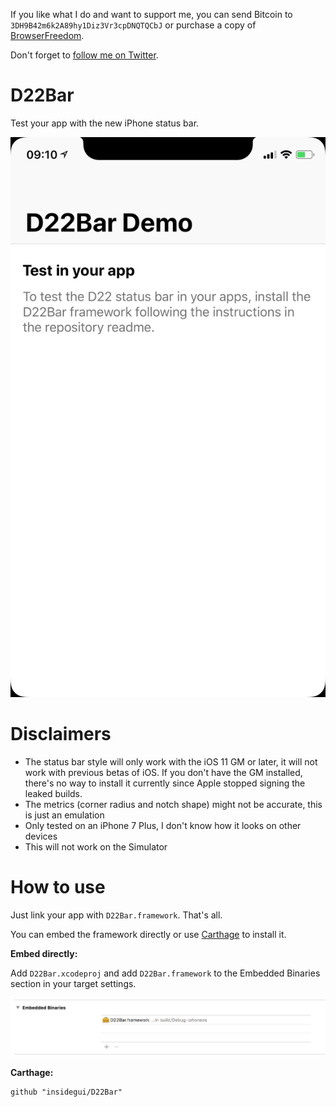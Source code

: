 If you like what I do and want to support me, you can send Bitcoin to `3DH9B42m6k2A89hy1Diz3Vr3cpDNQTQCbJ` or purchase a copy of [BrowserFreedom](https://getbrowserfreedom.com).

Don't forget to [follow me on Twitter](https://twitter.com/_inside).

# D22Bar
Test your app with the new iPhone status bar.

![hero](./hero.jpg)

# Disclaimers

- The status bar style will only work with the iOS 11 GM or later, it will not work with previous betas of iOS. If you don't have the GM installed, there's no way to install it currently since Apple stopped signing the leaked builds.
- The metrics (corner radius and notch shape) might not be accurate, this is just an emulation
- Only tested on an iPhone 7 Plus, I don't know how it looks on other devices
- This will not work on the Simulator

# How to use

Just link your app with `D22Bar.framework`. That's all.

You can embed the framework directly or use [Carthage](https://github.com/Carthage/Carthage) to install it.

**Embed directly:**

Add `D22Bar.xcodeproj` and add `D22Bar.framework` to the Embedded Binaries section in your target settings.

![embed](./embed.png)

**Carthage:**

```
github "insidegui/D22Bar"
```

